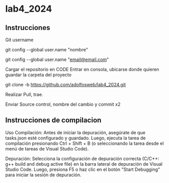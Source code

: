 # lab4_2024
## Instrucciones

Git username

git config --global user.name "nombre"

git config --global user.name "email@email.com"

Cargar el repositorio en CODE
Entrar en consola, ubicarse donde quieren guardar la carpeta del proyecto

git clone -b https://github.com/adolfosweb/lab4_2024.git

Realizar Pull, trae. 

Enviar Source control, nombre del cambio y commit x2

## Instrucciones de compilacion

Uso
Compilación: Antes de iniciar la depuración, asegúrate de que tasks.json esté configurado y guardado. Luego, ejecuta la tarea de compilación presionando Ctrl + Shift + B (o seleccionando la tarea desde el menú de tareas de Visual Studio Code).

Depuración: Selecciona la configuración de depuración correcta (C/C++: g++ build and debug active file) en la barra lateral de depuración de Visual Studio Code. Luego, presiona F5 o haz clic en el botón "Start Debugging" para iniciar la sesión de depuración.
